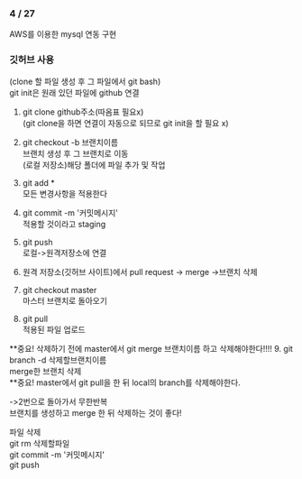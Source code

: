 ### 4 / 27
  AWS를 이용한 mysql 연동 구현
  
### 깃허브 사용

(clone 할 파일 생성 후 그 파일에서 git bash)  
git init은 원래 있던 파일에 github 연결

1. git clone github주소(따옴표 필요x)  
(git clone을 하면 연결이 자동으로 되므로 git init을 할 필요 x)

2. git checkout -b 브랜치이름  
브랜치 생성 후 그 브랜치로 이동  
(로컬 저장소)해당 폴더에 파일 추가 및 작업  

3. git add *  
모든 변경사항을 적용한다  

4. git commit -m '커밋메시지'  
적용할 것이라고 staging

5. git push  
로컬->원격저장소에 연결

6. 원격 저장소(깃허브 사이트)에서 pull request -> merge ->브랜치 삭제

7. git checkout master  
마스터 브랜치로 돌아오기

 
8. git pull  
적용된 파일 업로드  

**중요! 삭제하기 전에 master에서 git merge 브랜치이름 하고 삭제해야한다!!!!
9. git branch -d 삭제할브랜치이름  
merge한 브랜치 삭제  
**중요! master에서 git pull을 한 뒤 local의 branch를 삭제해야한다.


->2번으로 돌아가서 무한반복  
브랜치를 생성하고 merge 한 뒤 삭제하는 것이 좋다!  

파일 삭제  
git rm 삭제할파일  
git commit -m '커밋메시지'  
git push
